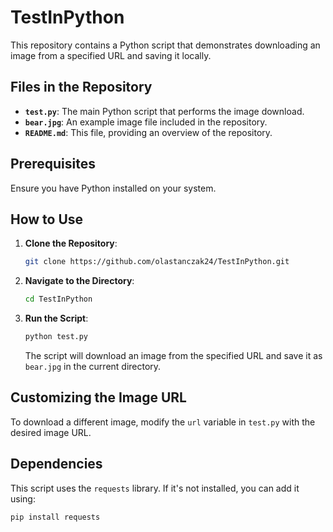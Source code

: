 # TestInPython

This repository contains a Python script that demonstrates downloading an image from a specified URL and saving it locally.

## Files in the Repository

- **`test.py`**: The main Python script that performs the image download.
- **`bear.jpg`**: An example image file included in the repository.
- **`README.md`**: This file, providing an overview of the repository.

## Prerequisites

Ensure you have Python installed on your system.

## How to Use

1. **Clone the Repository**:

   ```bash
   git clone https://github.com/olastanczak24/TestInPython.git
   ```

2. **Navigate to the Directory**:

   ```bash
   cd TestInPython
   ```

3. **Run the Script**:

   ```bash
   python test.py
   ```

   The script will download an image from the specified URL and save it as `bear.jpg` in the current directory.

## Customizing the Image URL

To download a different image, modify the `url` variable in `test.py` with the desired image URL.

## Dependencies

This script uses the `requests` library. If it's not installed, you can add it using:

```bash
pip install requests
```

